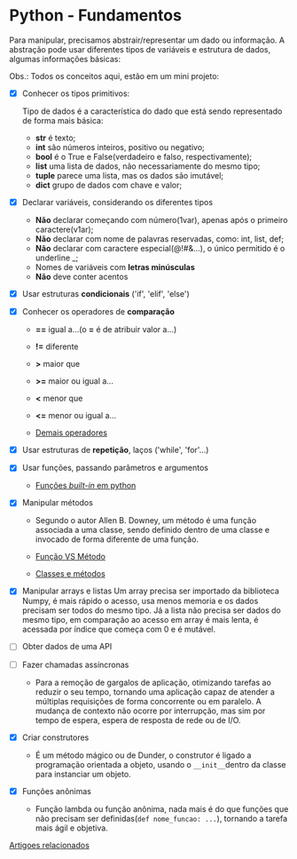 ﻿# Python - Fundamentos

Para manipular, precisamos abstrair/representar um dado ou informação. A abstração pode usar diferentes tipos de variáveis e estrutura de dados, algumas informações básicas:

Obs.: Todos os conceitos aqui, estão em um mini projeto:

- [x] Conhecer os tipos primitivos:

  Tipo de dados é a característica do dado que está sendo representado de forma mais básica:

  - **str** é texto;
  - **int** são números inteiros, positivo ou negativo;
  - **bool** é o True e False(verdadeiro e falso, respectivamente);
  - **list** uma lista de dados, não necessariamente do mesmo tipo;
  - **tuple** parece uma lista, mas os dados são imutável;
  - **dict** grupo de dados com chave e valor;

- [x] Declarar variáveis, considerando os diferentes tipos

  - **Não** declarar começando com número(1var), apenas após o primeiro caractere(v1ar);
  - **Não** declarar com nome de palavras reservadas, como: int, list, def;
  - **Não** declarar com caractere especial(@!#&...), o único permitido é o underline _;
  - Nomes de variáveis com **letras minúsculas**
  - **Não** deve conter acentos

- [x] Usar estruturas **condicionais** ('if', 'elif', 'else')

- [x] Conhecer os operadores de **comparação**
  - **==** igual a...(o **=** é de atribuir valor a...)
  - **!=** diferente
  - **>** maior que
  - **>=** maior ou igual a...
  - **<** menor que
  - **<=** menor ou igual a...

  - [Demais operadores](https://www.devmedia.com.br/operadores-no-python/40693)

- [x] Usar estruturas de **repetição**, laços ('while', 'for'...)

- [x] Usar funções, passando parâmetros e argumentos

  - [Funções *built-in* em python](https://docs.python.org/3/library/functions.html#built-in-functions)

- [x] Manipular métodos

  - Segundo o autor Allen B. Downey, um método é uma função associada a uma classe, sendo definido dentro de uma classe e invocado de forma diferente de uma função.

  - [Função VS Método](http://excript.com/python/introducao-funcoes-python.html#:~:text=FUN%C3%87%C3%83O%20vs%20M%C3%89TODO&text=Toda%20fun%C3%A7%C3%A3o%20%C3%A9%20um%20bloco,par%C3%A2metros%20e%20NUNCA%20retorna%20valores.)

  - [Classes e métodos](https://penseallen.github.io/PensePython2e/17-classes-metodos.html)

- [x] Manipular arrays e listas
Um array precisa ser importado da biblioteca Numpy, é mais rápido o acesso, usa menos memoria e os dados precisam ser todos do mesmo tipo. Já a lista não precisa ser dados do mesmo tipo, em comparação ao acesso em array é mais lenta, é acessada por índice que começa com 0 e é mutável.

- [ ] Obter dados de uma API

- [ ] Fazer chamadas assíncronas
  - Para a remoção de gargalos de aplicação, otimizando tarefas ao reduzir o seu tempo, tornando uma aplicação capaz de atender a múltiplas requisições de forma concorrente ou em paralelo. A mudança de contexto não ocorre por interrupção, mas sim por tempo de espera, espera de resposta de rede ou de I/O.

- [x] Criar construtores
  - É um método mágico ou de Dunder, o construtor é ligado a programação orientada a objeto, usando o `__init__`dentro da classe para instanciar um objeto.

- [x] Funções anônimas
  - Função lambda ou função anônima, nada mais é do que funções que não precisam ser definidas(`def nome_funcao: ...`), tornando a tarefa mais ágil e objetiva.

[Artigoes relacionados](https://techguide.sh/pt-BR/path/python/python-fundamentals/)
